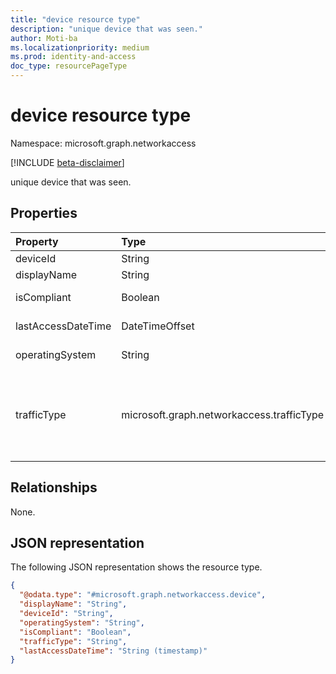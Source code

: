 ```yaml
---
title: "device resource type"
description: "unique device that was seen."
author: Moti-ba
ms.localizationpriority: medium
ms.prod: identity-and-access
doc_type: resourcePageType
---
```


# device resource type

Namespace: microsoft.graph.networkaccess

[!INCLUDE [beta-disclaimer](../../includes/beta-disclaimer.md)]

unique device that was seen.

## Properties
|Property|Type|Description|
|:---|:---|:---|
|deviceId|String|Unique Id.|
|displayName|String|display Name.|
|isCompliant|Boolean|is device Compliant.|
|lastAccessDateTime|DateTimeOffset|last Access DateTime.|
|operatingSystem|String|operating System|
|trafficType|microsoft.graph.networkaccess.trafficType|traffic classification.The possible values are: `internet`, `private`, `microsoft365`, `all`.|

## Relationships
None.

## JSON representation
The following JSON representation shows the resource type.
<!-- {
  "blockType": "resource",
  "@odata.type": "microsoft.graph.networkaccess.device"
}
-->
``` json
{
  "@odata.type": "#microsoft.graph.networkaccess.device",
  "displayName": "String",
  "deviceId": "String",
  "operatingSystem": "String",
  "isCompliant": "Boolean",
  "trafficType": "String",
  "lastAccessDateTime": "String (timestamp)"
}
```

